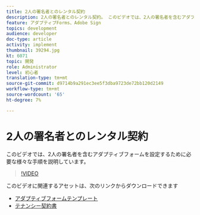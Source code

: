 ```yaml
---
title: 2人の署名者とのレンタル契約
description: 2人の署名者とのレンタル契約。 このビデオでは、2人の署名者を含むアダプティブフォームを設定するために必要な様々な手順を説明しています。
feature: アダプティブForms、Adobe Sign
topics: development
audience: developer
doc-type: article
activity: implement
thumbnail: 39294.jpg
kt: 6071
topic: 開発
role: Administrator
level: 初心者
translation-type: tm+mt
source-git-commit: d9714b9a291ec3ee5f3dba9723de72bb120d2149
workflow-type: tm+mt
source-wordcount: '65'
ht-degree: 7%

---
```


# 2人の署名者とのレンタル契約

このビデオでは、2人の署名者を含むアダプティブフォームを設定するために必要な様々な手順を説明しています。

>[!VIDEO](https://video.tv.adobe.com/v/39294/?quality=9&learn=on)

このビデオに関連するアセットは、次のリンクからダウンロードできます

* [アダプティブフォームテンプレート](assets/tenancy-agreement-template.zip)
* [テナンシー契約書](assets/rental-agreement-form.zip)